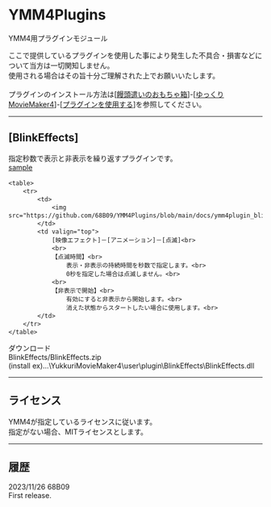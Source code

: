 # YMM4Plugins
YMM4用プラグインモジュール

ここで提供しているプラグインを使用した事により発生した不具合・損害などについて当方は一切関知しません。  
使用される場合はその旨十分ご理解された上でお願いいたします。  
<br>
プラグインのインストール方法は[<a href="https://manjubox.net/" target="_blank">饅頭遣いのおもちゃ箱</a>]-[<a href="https://manjubox.net/ymm4/" target="_blank">ゆっくりMovieMaker4</a>]-[<a href="https://manjubox.net/ymm4/faq/plugin/how_to_use/" target="_blank">プラグインを使用する</a>]を参照してください。
****
## [BlinkEffects]
指定秒数で表示と非表示を繰り返すプラグインです。  
<a href="https://twitter.com/MB68B09/status/1728731961144066362" target="_blank">sample</a>  

	<table>
		<tr>
			<td>
				<img src="https://github.com/68B09/YMM4Plugins/blob/main/docs/ymm4plugin_blink1.png">
			</td>
			<td valign="top">
				[映像エフェクト]－[アニメーション]－[点滅]<br>
				<br>
				【点滅時間】<br>
					表示・非表示の持続時間を秒数で指定します。<br>
					0秒を指定した場合は点滅しません。<br>
				<br>
				【非表示で開始】<br>
					有効にすると非表示から開始します。<br>
					消えた状態からスタートしたい場合に使用します。<br>
			</td>
		</tr>
	</table>
ダウンロード  
BlinkEffects/BlinkEffects.zip  
(install ex)...\YukkuriMovieMaker4\user\plugin\BlinkEffects\BlinkEffects.dll  
___
## ライセンス
YMM4が指定しているライセンスに従います。  
指定がない場合、MITライセンスとします。  
___
## 履歴
2023/11/26 68B09  
First release.
